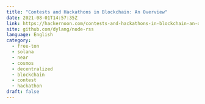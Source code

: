 ```yaml
---
title: "Contests and Hackathons in Blockchain: An Overview"
date: 2021-08-01T14:57:35Z
link: https://hackernoon.com/contests-and-hackathons-in-blockchain-an-overview-ch2m37op?source=rss&utm_medium=RSS&utm_source=news.12bit.vn
site: github.com/dylang/node-rss
language: English
category:
  - free-ton
  - solana
  - near
  - cosmos
  - decentralized
  - blockchain
  - contest
  - hackathon
draft: false
---
```

